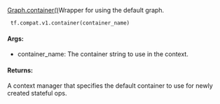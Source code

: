 [Graph.container()](https://tensorflow.google.cn/api_docs/python/tf/Graph#container)Wrapper for  using the default graph.


```
 tf.compat.v1.container(container_name)
```
#### Args:
- container_name: The container string to use in the context.
#### Returns:
A context manager that specifies the default container to use for newly created stateful ops.
